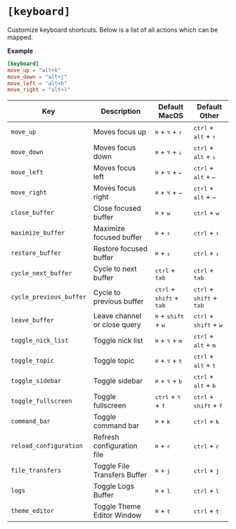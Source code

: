 # `[keyboard]`

Customize keyboard shortcuts. Below is a list of all actions which can be mapped.

**Example**

```toml
[keyboard]
move_up = "alt+k"
move_down = "alt+j"
move_left = "alt+h"
move_right = "alt+l"
```

| Key                     | Description                  | Default MacOS                                       | Default Other                                       |
| ----------------------- | ---------------------------- | --------------------------------------------------- | --------------------------------------------------- |
| `move_up`               | Moves focus up               | <kbd>⌘</kbd> + <kbd>⌥</kbd> + <kbd>↑</kbd>          | <kbd>ctrl</kbd> + <kbd>alt</kbd> + <kbd>↑</kbd>     |
| `move_down`             | Moves focus down             | <kbd>⌘</kbd> + <kbd>⌥</kbd> + <kbd>↓</kbd>          | <kbd>ctrl</kbd> + <kbd>alt</kbd> + <kbd>↓</kbd>     |
| `move_left`             | Moves focus left             | <kbd>⌘</kbd> + <kbd>⌥</kbd> + <kbd>←</kbd>          | <kbd>ctrl</kbd> + <kbd>alt</kbd> + <kbd>←</kbd>     |
| `move_right`            | Moves focus right            | <kbd>⌘</kbd> + <kbd>⌥</kbd> + <kbd>→</kbd>          | <kbd>ctrl</kbd> + <kbd>alt</kbd> + <kbd>→</kbd>     |
| `close_buffer`          | Close focused buffer         | <kbd>⌘</kbd> + <kbd>w</kbd>                         | <kbd>ctrl</kbd> + <kbd>w</kbd>                      |
| `maximize_buffer`       | Maximize focused buffer      | <kbd>⌘</kbd> + <kbd>↑</kbd>                         | <kbd>ctrl</kbd> + <kbd>↑</kbd>                      |
| `restore_buffer`        | Restore focused buffer       | <kbd>⌘</kbd> + <kbd>↓</kbd>                         | <kbd>ctrl</kbd> + <kbd>↓</kbd>                      |
| `cycle_next_buffer`     | Cycle to next buffer         | <kbd>ctrl</kbd> + <kbd>tab</kbd>                    | <kbd>ctrl</kbd> + <kbd>tab</kbd>                    |
| `cycle_previous_buffer` | Cycle to previous buffer     | <kbd>ctrl</kbd> + <kbd>shift</kbd> + <kbd>tab</kbd> | <kbd>ctrl</kbd> + <kbd>shift</kbd> + <kbd>tab</kbd> |
| `leave_buffer`          | Leave channel or close query | <kbd>⌘</kbd> + <kbd>shift</kbd> + <kbd>w</kbd>      | <kbd>ctrl</kbd> + <kbd>shift</kbd> + <kbd>w</kbd>   |
| `toggle_nick_list`      | Toggle nick list             | <kbd>⌘</kbd> + <kbd>⌥</kbd> + <kbd>m</kbd>          | <kbd>ctrl</kbd> + <kbd>alt</kbd> + <kbd>m</kbd>     |
| `toggle_topic`          | Toggle topic                 | <kbd>⌘</kbd> + <kbd>⌥</kbd> + <kbd>t</kbd>          | <kbd>ctrl</kbd> + <kbd>alt</kbd> + <kbd>t</kbd>     |
| `toggle_sidebar`        | Toggle sidebar               | <kbd>⌘</kbd> + <kbd>⌥</kbd> + <kbd>b</kbd>          | <kbd>ctrl</kbd> + <kbd>alt</kbd> + <kbd>b</kbd>     |
| `toggle_fullscreen`     | Toggle fullscreen            | <kbd>ctrl</kbd> + <kbd>⌥</kbd> + <kbd>f</kbd>       | <kbd>ctrl</kbd> + <kbd>shift</kbd> + <kbd>f</kbd>   |
| `command_bar`           | Toggle command bar           | <kbd>⌘</kbd> + <kbd>k</kbd>                         | <kbd>ctrl</kbd> + <kbd>k</kbd>                      |
| `reload_configuration`  | Refresh configuration file   | <kbd>⌘</kbd> + <kbd>r</kbd>                         | <kbd>ctrl</kbd> + <kbd>r</kbd>                      |
| `file_transfers`        | Toggle File Transfers Buffer | <kbd>⌘</kbd> + <kbd>j</kbd>                         | <kbd>ctrl</kbd> + <kbd>j</kbd>                      |
| `logs`                  | Toggle Logs Buffer           | <kbd>⌘</kbd> + <kbd>l</kbd>                         | <kbd>ctrl</kbd> + <kbd>l</kbd>                      |
| `theme_editor`          | Toggle Theme Editor Window   | <kbd>⌘</kbd> + <kbd>t</kbd>                         | <kbd>ctrl</kbd> + <kbd>t</kbd>                      |

